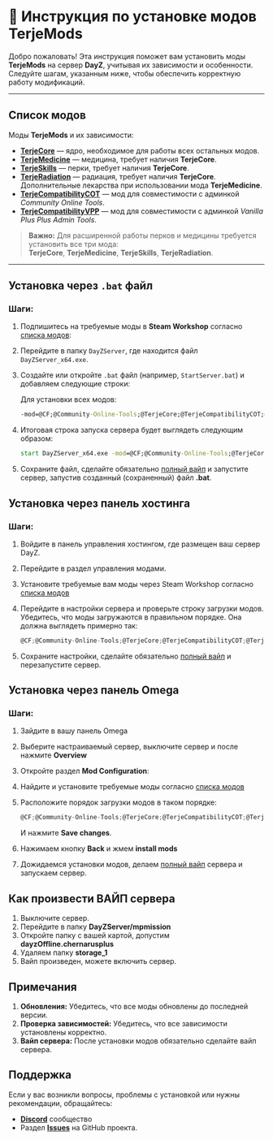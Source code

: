 # 📖 Инструкция по установке модов TerjeMods

Добро пожаловать! Эта инструкция поможет вам установить моды **TerjeMods** на сервер **DayZ**, учитывая их зависимости и особенности. Следуйте шагам, указанным ниже, чтобы обеспечить корректную работу модификаций.

---

## Список модов

Моды **TerjeMods** и их зависимости:  
- **[TerjeCore](https://steamcommunity.com/sharedfiles/filedetails/?id=3359676785)** — ядро, необходимое для работы всех остальных модов.  
- **[TerjeMedicine](https://steamcommunity.com/sharedfiles/filedetails/?id=3359677479)** — медицина, требует наличия **TerjeCore**.  
- **[TerjeSkills](https://steamcommunity.com/sharedfiles/filedetails/?id=3359678303)** — перки, требует наличия **TerjeCore**.
- **[TerjeRadiation](https://steamcommunity.com/sharedfiles/filedetails/?id=3370455714)** — радиация, требует наличия **TerjeCore**. Дополнительные лекарства при использовании мода **TerjeMedicine**.
- **[TerjeCompatibilityCOT](https://steamcommunity.com/sharedfiles/filedetails/?id=3359679668)** — мод для совместимости с админкой *Community Online Tools*.  
- **[TerjeCompatibilityVPP](https://steamcommunity.com/sharedfiles/filedetails/?id=3359680178)** — мод для совместимости с админкой *Vanilla Plus Plus Admin Tools*.  

> **Важно:** Для расширенной работы перков и медицины требуется установить все три мода:  
**TerjeCore**, **TerjeMedicine**, **TerjeSkills**, **TerjeRadiation**.

---

## Установка через `.bat` файл

### Шаги:

1. Подпишитесь на требуемые моды в **Steam Workshop** согласно [списка модов](#список-модов):

2. Перейдите в папку `DayZServer`, где находится файл `DayZServer_x64.exe`.

3. Создайте или откройте `.bat` файл (например, `StartServer.bat`) и добавляем следующие строки:

   Для установки всех модов:
   ```bat
   -mod=@CF;@Community-Online-Tools;@TerjeCore;@TerjeCompatibilityCOT;@TerjeMedicine;@TerjeSkills;@TerjeRadiation;
   ```
4. Итоговая строка запуска сервера будет выглядеть следующим образом:
   ```bat
   start DayZServer_x64.exe -mod=@CF;@Community-Online-Tools;@TerjeCore;@TerjeCompatibilityCOT;@TerjeMedicine;@TerjeSkills;@TerjeRadiation; -config=serverDZ.cfg -profiles=./profiles -port=2302
   ```
5. Сохраните файл, сделайте обязательно [полный вайп](#как-произвести-вайп-сервера) и запустите сервер, запустив созданный (сохраненный) файл **.bat**.

## Установка через панель хостинга
### Шаги:

1. Войдите в панель управления хостингом, где размещен ваш сервер DayZ.

2. Перейдите в раздел управления модами.

3. Установите требуемые вам моды через Steam Workshop согласно [списка модов](#список-модов)
4. Перейдите в настройки сервера и проверьте строку загрузки модов. Убедитесь, что моды загружаются в правильном порядке. Она должна выглядеть примерно так:
    ```cs
    @CF;@Community-Online-Tools;@TerjeCore;@TerjeCompatibilityCOT;@TerjeMedicine;@TerjeSkills;@TerjeRadiation; 
    ```
5. Сохраните настройки, сделайте обязательно [полный вайп](#как-произвести-вайп-сервера) и перезапустите сервер.

## Установка через панель Omega
### Шаги:
1. Зайдите в вашу панель Omega

2. Выберите настраиваемый сервер, выключите сервер и после нажмите **Overview**

3. Откройте раздел **Mod Configuration**:

4. Найдите и установите требуемые моды согласно [списка модов](#список-модов)

5. Расположите порядок загрузки модов в таком порядке:
    ```cs
    @CF;@Community-Online-Tools;@TerjeCore;@TerjeCompatibilityCOT;@TerjeMedicine;@TerjeSkills;@TerjeRadiation; 
    ```
    И нажмите **Save changes**.
6. Нажимаем кнопку **Back** и жмем **install mods**
7. Дожидаемся установки модов, делаем [полный вайп](#как-произвести-вайп-сервера) сервера и запускаем сервер.

## Как произвести ВАЙП сервера
1. Выключите сервер.
2. Перейдите в папку **DayZServer/mpmission**
3. Откройте папку с вашей картой, допустим **dayzOffline.chernarusplus**
4. Удаляем папку **storage_1**
5. Вайп произведен, можете включить сервер.

## Примечания
1. **Обновления:** Убедитесь, что все моды обновлены до последней версии.
2. **Проверка зависимостей:** Убедитесь, что все зависимости установлены корректно.
3. **Вайп сервера:** После установки модов обязательно сделайте вайп сервера.

## Поддержка
Если у вас возникли вопросы, проблемы с установкой или нужны рекомендации, обращайтесь:

- [**Discord**](https://discord.gg/Ec5t3MwnaE) сообщество
- Раздел [**Issues**](../../../../../issues)  на GitHub проекта.


